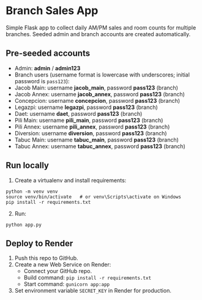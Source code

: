 
# Branch Sales App

Simple Flask app to collect daily AM/PM sales and room counts for multiple branches.
Seeded admin and branch accounts are created automatically.

## Pre-seeded accounts
- Admin: **admin** / **admin123**
- Branch users (username format is lowercase with underscores; initial password is `pass123`):
- Jacob Main: username **jacob_main**, password **pass123** (branch)
- Jacob Annex: username **jacob_annex**, password **pass123** (branch)
- Concepcion: username **concepcion**, password **pass123** (branch)
- Legazpi: username **legazpi**, password **pass123** (branch)
- Daet: username **daet**, password **pass123** (branch)
- Pili Main: username **pili_main**, password **pass123** (branch)
- Pili Annex: username **pili_annex**, password **pass123** (branch)
- Diversion: username **diversion**, password **pass123** (branch)
- Tabuc Main: username **tabuc_main**, password **pass123** (branch)
- Tabuc Annex: username **tabuc_annex**, password **pass123** (branch)


## Run locally
1. Create a virtualenv and install requirements:
```
python -m venv venv
source venv/bin/activate   # or venv\Scripts\activate on Windows
pip install -r requirements.txt
```
2. Run:
```
python app.py
```

## Deploy to Render
1. Push this repo to GitHub.
2. Create a new Web Service on Render:
   - Connect your GitHub repo.
   - Build command: `pip install -r requirements.txt`
   - Start command: `gunicorn app:app`
3. Set environment variable `SECRET_KEY` in Render for production.


